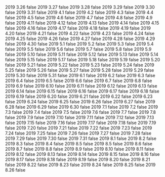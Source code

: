 2019  3.26  false
2019  3.27  false
2019  3.28  false
2019  3.29  false
2019  3.30  false
2019  3.31  false
2019  4.1  false
2019  4.2  false
2019  4.3  false
2019  4.4  false
2019  4.5  false
2019  4.6  false
2019  4.7  false
2019  4.8  false
2019  4.9  false
2019  4.11  false
2019  4.12  false
2019  4.13  false
2019  4.14  false
2019  4.15  false
2019  4.16  false
2019  4.17  false
2019  4.18  false
2019  4.19  false
2019  4.20  false
2019  4.21  false
2019  4.22  false
2019  4.23  false
2019  4.24  false
2019  4.25  false
2019  4.26  false
2019  4.27  false
2019  4.28  false
2019  4.29  false
2019  4.30  false
2019  5.1  false
2019  5.2  false
2019  5.3  false
2019  5.4  false
2019  5.5  false
2019  5.6  false
2019  5.7  false
2019  5.8  false
2019  5.9  false
2019  5.10  false
2019  5.11  false
2019  5.12 false
2019  5.13 false
2019  5.14 false
2019  5.15 false
2019  5.17 false
2019  5.18 false
2019  5.19 false
2019  5.20 false
2019  5.21 false
2019  5.22 false
2019  5.23 false
2019  5.24 false
2019  5.25 false
2019  5.26 false
2019  5.27 false
2019  5.28 false
2019  5.29 false
2019  5.30 false
2019  5.31 false
2019  6.1 false
2019  6.2 false
2019  6.3 false
2019  6.4 false
2019  6.5 false
2019  6.6 false
2019  6.7 false
2019  6.8 false
2019  6.9 false
2019  6.10 false
2019  6.11 false
2019  6.12 false
2019  6.13 false
2019  6.14 false
2019  6.15 false
2019  6.16 false
2019  6.17 false
2019  6.18 false
2019  6.19 false
2019  6.20 false
2019  6.21 false
2019  6.22 false
2019  6.23 false
2019  6.24 false
2019  6.25 false
2019  6.26 false
2019  6.27 false
2019  6.28 false
2019  6.29 false
2019  6.30 false
2019  7.1 false
2019  7.2 false
2019  7.3 false
2019  7.4 false
2019  7.5 false
2019  7.6 false
2019  7.7 false
2019  7.8 false
2019  7.9 false
2019  7.10 false
2019  7.11 false
2019  7.12 false
2019  7.13 false
2019  7.15 false
2019  7.16 false
2019  7.17 false
2019  7.18 false
2019  7.19 false
2019  7.20 false
2019  7.21 false
2019  7.22 false
2019  7.23 false
2019  7.24 false
2019  7.25 false
2019  7.26 false
2019  7.27 false
2019  7.28 false
2019  7.29 false
2019  7.30 false
2019  7.31 false
2019  8.1 false
2019  8.2 false
2019  8.3 false
2019  8.4 false
2019  8.5 false
2019  8.5 false
2019  8.6 false
2019  8.7 false
2019  8.8 false
2019  8.9 false
2019  8.10 false
2019  8.11 false
2019  8.12 false
2019  8.13 false
2019  8.14 false
2019  8.15 false
2019  8.16 false
2019  8.17 false
2019  8.18 false
2019  8.19 false
2019  8.20 false
2019  8.21 false
2019  8.22 false
2019  8.23 false
2019  8.24 false
2019  8.25 false
2019  8.26 false
